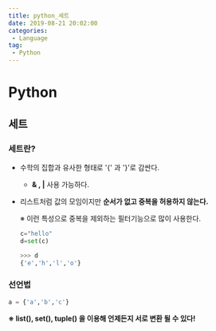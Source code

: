 ```yaml
---
title: python_세트
date: 2019-08-21 20:02:00
categories:
 - Language
tag:
 - Python
---
```


# Python

## 세트

### 세트란?

- 수학의 집합과 유사한 형태로 '{' 과 '}'로 감싼다.

  - **& , |** 사용 가능하다.

- 리스트처럼 값의 모임이지만 **순서가 없고 중복을 허용하지 않는다.**

  ※ 이런 특성으로 중복을 제외하는 필터기능으로 많이 사용한다.

  ```python
  c="hello"
  d=set(c)
  
  >>> d
  {'e','h','l','o'}
  ```



### **선언법**

```python
a = {'a','b','c'}
```

**※ list(), set(), tuple() 을 이용해 언제든지 서로 변환 될 수 있다!**